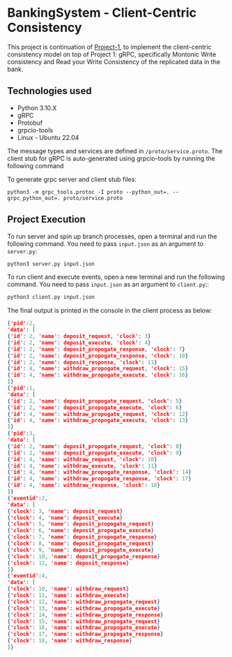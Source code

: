 # BankingSystem - Client-Centric Consistency 

This project is continuation of [Project-1](https://github.com/vselvaraj6/CSE531-Project1), to implement the client-centric consistency model on top of Project 1: gRPC, specifically Montonic Write consistency and Read your Write Consistency of the replicated data in the bank.

## Technologies used
- Python 3.10.X
- gRPC
- Protobuf
- grpcio-tools
- Linux - Ubuntu 22.04

The message types and services are defined in `/proto/service.proto`. The client stub for gRPC is auto-generated using grpcio-tools by running the following command

To generate grpc server and client stub files:
```
python3 -m grpc_tools.protoc -I proto --python_out=. --grpc_python_out=. proto/service.proto
```

## Project Execution

To run server and spin up branch processes, open a terminal and run the following command. You need to pass `input.json` as an argument to `server.py`:
```bash
python3 server.py input.json
```

To run client and execute events, open a new terminal and run the following command.  You need to pass `input.json` as an argument to `client.py`::
```bash
python3 client.py input.json
```
The final output is printed in the console in the client process as below:

```json
{'pid':2,
'data': [
{'id': 2, 'name': deposit_request, 'clock': 3}
{'id': 2, 'name': deposit_execute, 'clock': 4}
{'id': 2, 'name': deposit_propogate_response, 'clock': 7}
{'id': 2, 'name': deposit_propogate_response, 'clock': 10}
{'id': 2, 'name': deposit_response, 'clock': 11}
{'id': 4, 'name': withdraw_propogate_request, 'clock': 15}
{'id': 4, 'name': withdraw_propogate_execute, 'clock': 16}
]}
{'pid':1,
'data': [
{'id': 2, 'name': deposit_propogate_request, 'clock': 5}
{'id': 2, 'name': deposit_propogate_execute, 'clock': 6}
{'id': 4, 'name': withdraw_propogate_request, 'clock': 12}
{'id': 4, 'name': withdraw_propogate_execute, 'clock': 13}
]}
{'pid':3,
'data': [
{'id': 2, 'name': deposit_propogate_request, 'clock': 8}
{'id': 2, 'name': deposit_propogate_execute, 'clock': 9}
{'id': 4, 'name': withdraw_request, 'clock': 10}
{'id': 4, 'name': withdraw_execute, 'clock': 11}
{'id': 4, 'name': withdraw_propogate_response, 'clock': 14}
{'id': 4, 'name': withdraw_propogate_response, 'clock': 17}
{'id': 4, 'name': withdraw_response, 'clock': 18}
]}
{'eventid':2,
'data': [
{'clock': 3, 'name': deposit_request}
{'clock': 4, 'name': deposit_execute}
{'clock': 5, 'name': deposit_propogate_request}
{'clock': 6, 'name': deposit_propogate_execute}
{'clock': 7, 'name': deposit_propogate_response}
{'clock': 8, 'name': deposit_propogate_request}
{'clock': 9, 'name': deposit_propogate_execute}
{'clock': 10, 'name': deposit_propogate_response}
{'clock': 11, 'name': deposit_response}
]}
{'eventid':4,
'data': [
{'clock': 10, 'name': withdraw_request}
{'clock': 11, 'name': withdraw_execute}
{'clock': 12, 'name': withdraw_propogate_request}
{'clock': 13, 'name': withdraw_propogate_execute}
{'clock': 14, 'name': withdraw_propogate_response}
{'clock': 15, 'name': withdraw_propogate_request}
{'clock': 16, 'name': withdraw_propogate_execute}
{'clock': 17, 'name': withdraw_propogate_response}
{'clock': 18, 'name': withdraw_response}
]}
```

